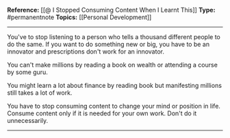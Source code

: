 
**Reference:** [[@ I Stopped Consuming Content When I Learnt This]]
**Type:** #permanentnote 
**Topics:** [[Personal Development]]

----
You've to stop listening to a person who tells a thousand different people to do the same. If you want to do something new or big, you have to be an innovator and prescriptions don't work for an innovator.

You can't make millions by reading a book on wealth or attending a course by some guru. 

You might learn a lot about finance by reading book but manifesting millions still takes a lot of work. 

You have to stop consuming content to change your mind or position in life. Consume content only if it is needed for your own work. Don't do it unnecessarily.

----

